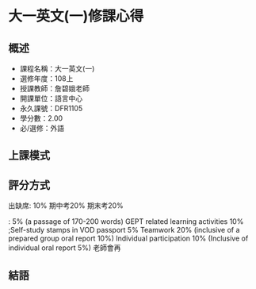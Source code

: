 
# 大一英文(一)修課心得
## 概述
- 課程名稱：大一英文(一)
- 選修年度：108上
- 授課教師：詹碧娥老師
- 開課單位：語言中心  
- 永久課號：DFR1105
- 學分數：2.00
- 必/選修：外語

## 上課模式


## 評分方式
出缺席: 10%
期中考20%
期末考20%


: 5% (a passage of 170-200 words)
GEPT related learning activities 10% ;Self-study stamps in VOD passport 5%
Teamwork   20% (inclusive of a prepared group oral report 10%)
Individual participation 10% (Inclusive of individual oral report 5%)
老師會再
## 結語

